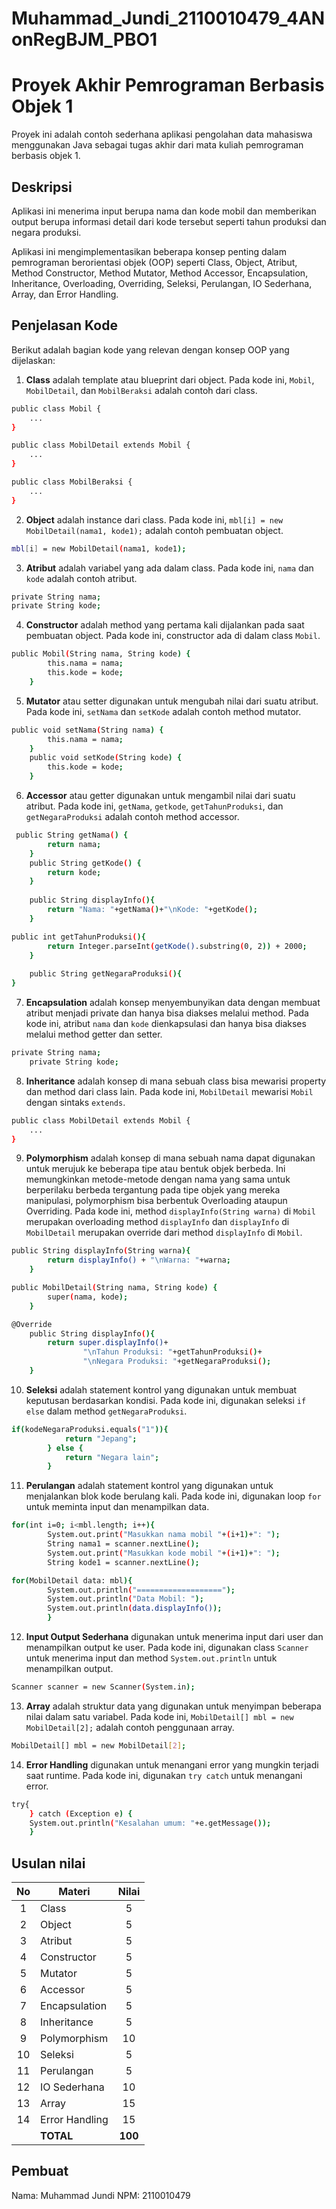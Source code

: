 # Muhammad_Jundi_2110010479_4ANonRegBJM_PBO1

# Proyek Akhir Pemrograman Berbasis Objek 1

Proyek ini adalah contoh sederhana aplikasi pengolahan data mahasiswa menggunakan Java sebagai tugas akhir dari mata kuliah pemrograman berbasis objek 1.

## Deskripsi

Aplikasi ini menerima input berupa nama dan kode mobil dan memberikan output berupa informasi detail dari kode tersebut seperti tahun produksi dan negara produksi.

Aplikasi ini mengimplementasikan beberapa konsep penting dalam pemrograman berorientasi objek (OOP) seperti Class, Object, Atribut, Method Constructor, Method Mutator, Method Accessor, Encapsulation, Inheritance, Overloading, Overriding, Seleksi, Perulangan, IO Sederhana, Array, dan Error Handling.

## Penjelasan Kode

Berikut adalah bagian kode yang relevan dengan konsep OOP yang dijelaskan:

1. **Class** adalah template atau blueprint dari object. Pada kode ini, `Mobil`, `MobilDetail`, dan `MobilBeraksi` adalah contoh dari class.

```bash
public class Mobil {
    ...
}

public class MobilDetail extends Mobil {
    ...
}

public class MobilBeraksi {
    ...
}
```

2. **Object** adalah instance dari class. Pada kode ini, `mbl[i] = new MobilDetail(nama1, kode1);` adalah contoh pembuatan object.

```bash
mbl[i] = new MobilDetail(nama1, kode1);
```

3. **Atribut** adalah variabel yang ada dalam class. Pada kode ini, `nama` dan `kode` adalah contoh atribut.

```bash
private String nama;
private String kode;
```

4. **Constructor** adalah method yang pertama kali dijalankan pada saat pembuatan object. Pada kode ini, constructor ada di dalam class `Mobil`.

```bash
public Mobil(String nama, String kode) {
        this.nama = nama;
        this.kode = kode;
    }

```

5. **Mutator** atau setter digunakan untuk mengubah nilai dari suatu atribut. Pada kode ini, `setNama` dan `setKode` adalah contoh method mutator.

```bash
public void setNama(String nama) {
        this.nama = nama;
    }
    public void setKode(String kode) {
        this.kode = kode;
    }
```

6. **Accessor** atau getter digunakan untuk mengambil nilai dari suatu atribut. Pada kode ini, `getNama`, `getkode`, `getTahunProduksi`, dan `getNegaraProduksi` adalah contoh method accessor.

```bash
 public String getNama() {
        return nama;
    }
    public String getKode() {
        return kode;
    }
    
    public String displayInfo(){
        return "Nama: "+getNama()+"\nKode: "+getKode();
    }

public int getTahunProduksi(){
        return Integer.parseInt(getKode().substring(0, 2)) + 2000;
    }
    
    public String getNegaraProduksi(){
}
```

7. **Encapsulation** adalah konsep menyembunyikan data dengan membuat atribut menjadi private dan hanya bisa diakses melalui method. Pada kode ini, atribut `nama` dan `kode` dienkapsulasi dan hanya bisa diakses melalui method getter dan setter.

```bash
private String nama;
    private String kode;
```

8. **Inheritance** adalah konsep di mana sebuah class bisa mewarisi property dan method dari class lain. Pada kode ini, `MobilDetail` mewarisi `Mobil` dengan sintaks `extends`.

```bash
public class MobilDetail extends Mobil {
    ...
}
```

9. **Polymorphism** adalah konsep di mana sebuah nama dapat digunakan untuk merujuk ke beberapa tipe atau bentuk objek berbeda. Ini memungkinkan metode-metode dengan nama yang sama untuk berperilaku berbeda tergantung pada tipe objek yang mereka manipulasi, polymorphism bisa berbentuk Overloading ataupun Overriding. Pada kode ini, method `displayInfo(String warna)` di `Mobil` merupakan overloading method `displayInfo` dan `displayInfo` di `MobilDetail` merupakan override dari method `displayInfo` di `Mobil`.

```bash
public String displayInfo(String warna){
        return displayInfo() + "\nWarna: "+warna;
    }

public MobilDetail(String nama, String kode) {
        super(nama, kode);
    }

@Override
    public String displayInfo(){
        return super.displayInfo()+
                "\nTahun Produksi: "+getTahunProduksi()+
                "\nNegara Produksi: "+getNegaraProduksi();
    }
```

10. **Seleksi** adalah statement kontrol yang digunakan untuk membuat keputusan berdasarkan kondisi. Pada kode ini, digunakan seleksi `if else` dalam method `getNegaraProduksi`.

```bash
if(kodeNegaraProduksi.equals("1")){
            return "Jepang";
        } else {
            return "Negara lain";
        }
```

11. **Perulangan** adalah statement kontrol yang digunakan untuk menjalankan blok kode berulang kali. Pada kode ini, digunakan loop `for` untuk meminta input dan menampilkan data.

```bash
for(int i=0; i<mbl.length; i++){
        System.out.print("Masukkan nama mobil "+(i+1)+": ");
        String nama1 = scanner.nextLine();
        System.out.print("Masukkan kode mobil "+(i+1)+": ");
        String kode1 = scanner.nextLine();

for(MobilDetail data: mbl){
        System.out.println("===================");
        System.out.println("Data Mobil: ");
        System.out.println(data.displayInfo());
        }
```

12. **Input Output Sederhana** digunakan untuk menerima input dari user dan menampilkan output ke user. Pada kode ini, digunakan class `Scanner` untuk menerima input dan method `System.out.println` untuk menampilkan output.

```bash
Scanner scanner = new Scanner(System.in);
```

13. **Array** adalah struktur data yang digunakan untuk menyimpan beberapa nilai dalam satu variabel. Pada kode ini, `MobilDetail[] mbl = new MobilDetail[2];` adalah contoh penggunaan array.

```bash
MobilDetail[] mbl = new MobilDetail[2];
```

14. **Error Handling** digunakan untuk menangani error yang mungkin terjadi saat runtime. Pada kode ini, digunakan `try catch` untuk menangani error.

```bash
try{
    } catch (Exception e) {
    System.out.println("Kesalahan umum: "+e.getMessage());
    }
```

## Usulan nilai

| No  | Materi         |  Nilai  |
| :-: | -------------- | :-----: |
|  1  | Class          |    5    |
|  2  | Object         |    5    |
|  3  | Atribut        |    5    |
|  4  | Constructor    |    5    |
|  5  | Mutator        |    5    |
|  6  | Accessor       |    5    |
|  7  | Encapsulation  |    5    |
|  8  | Inheritance    |    5    |
|  9  | Polymorphism   |   10    |
| 10  | Seleksi        |    5    |
| 11  | Perulangan     |    5    |
| 12  | IO Sederhana   |   10    |
| 13  | Array          |   15    |
| 14  | Error Handling |   15    |
|     | **TOTAL**      | **100** |

## Pembuat

Nama: Muhammad Jundi
NPM: 2110010479
